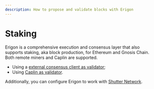 ```yaml
---
description: How to propose and validate blocks with Erigon
---
```


# Staking

Erigon is a comprehensive execution and consensus layer that also supports staking, aka block production, for Ethereum and Gnosis Chain. Both remote miners and Caplin are supported.

* Using a [external consensus client as validator](external-consensus-client-as-validator.md);
* Using [Caplin as validator](caplin.md).

Additionally, you can configure Erigon to work with [Shutter Network](shutter-network.md).
